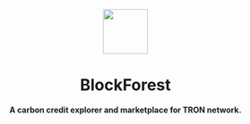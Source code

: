 <div align="center">
    <img src="https://user-images.githubusercontent.com/69501009/230789144-7fa32074-7930-405b-b7e8-ae08f8974e84.png" width=80>
    <h1>BlockForest</h1>
    <strong>A carbon credit explorer and marketplace for TRON network.</strong>  
</div>

